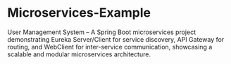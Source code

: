 # Microservices-Example
User Management System – A Spring Boot microservices project demonstrating Eureka Server/Client for service discovery, API Gateway for routing, and WebClient for inter-service communication, showcasing a scalable and modular microservices architecture.
